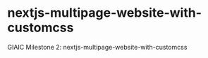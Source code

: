 # nextjs-multipage-website-with-customcss
GIAIC Milestone 2: nextjs-multipage-website-with-customcss
